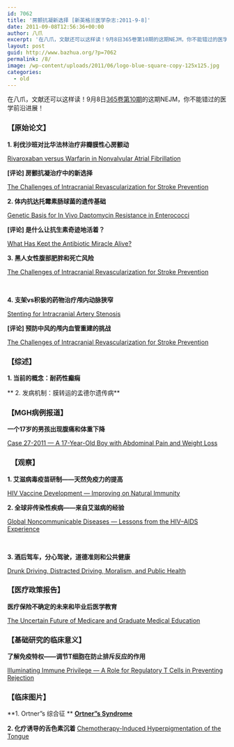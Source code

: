 ```yaml
---
id: 7062
title: '房颤抗凝新选择 [新英格兰医学杂志:2011-9-8]'
date: 2011-09-08T12:56:36+00:00
author: 八爪
excerpt: '在八爪，文献还可以这样读！9月8日365卷第10期的这期NEJM，你不能错过的医学前沿进展！  '
layout: post
guid: http://www.bazhua.org/?p=7062
permalink: /8/
image: /wp-content/uploads/2011/06/logo-blue-square-copy-125x125.jpg
categories:
  - old
---
```

在八爪，文献还可以这样读！9月8日<a href="http://www.nejm.org/toc/nejm/365/10" target="_self">365卷第10期</a>的这期NEJM，你不能错过的医学前沿进展！   

### 【原始论文】

**1. 利伐沙班对比华法林治疗非瓣膜性心房颤动**   
  
[Rivaroxaban versus Warfarin in Nonvalvular Atrial Fibrillation](http://www.nejm.org/doi/full/10.1056/NEJMoa1009638)   
  
**[评论] 房颤抗凝治疗中的新选择**   
  
[The Challenges of Intracranial Revascularization for Stroke Prevention](http://www.nejm.org/doi/full/10.1056/NEJMe1108394?query=featured_home) 

**2. 体内抗达托霉素肠球菌的遗传基础**  
  
[Genetic Basis for In Vivo Daptomycin Resistance in Enterococci](http://www.nejm.org/doi/full/10.1056/NEJMoa1011138)
  
**[评论] 是什么让抗生素奇迹地活着？**  
  
[What Has Kept the Antibiotic Miracle Alive?](http://www.nejm.org/doi/full/10.1056/NEJMe1108464)

**3. 黑人女性腹部肥胖和死亡风险** 
  
[The Challenges of Intracranial Revascularization for Stroke Prevention](http://www.nejm.org/doi/full/10.1056/NEJMe1108394?query=featured_home)
  
 
  
**4. 支架vs积极的药物治疗颅内动脉狭窄**   
  
[Stenting for Intracranial Artery Stenosis](http://www.nejm.org/doi/full/10.1056/NEJMoa1105335?query=featured_home)
  
**[评论] 预防中风的颅内血管重建的挑战**
  
[The Challenges of Intracranial Revascularization for Stroke Prevention](http://www.nejm.org/doi/full/10.1056/NEJMe1108394?query=featured_home)

### 【综述】

**1. 当前的概念：耐药性癫痫**

** 2. 发病机制：膜转运的孟德尔遗传病**   

### 【MGH病例报道】

**一个17岁的男孩出现腹痛和体重下降**  
  
[Case 27-2011 — A 17-Year-Old Boy with Abdominal Pain and Weight Loss](http://www.nejm.org/doi/full/10.1056/NEJMcpc1102200) 

###   【观察】 

**1. 艾滋病毒疫苗研制——天然免疫力的提高**
  
[HIV Vaccine Development — Improving on Natural Immunity](http://www.nejm.org/doi/full/10.1056/NEJMp1107621)   

**2. 全球非传染性疾病——来自艾滋病的经验**  
  
[Global Noncommunicable Diseases — Lessons from the HIV–AIDS Experience](http://www.nejm.org/doi/full/10.1056/NEJMp1107189)
  
  
  
**3. 酒后驾车，分心驾驶，道德准则和公共健康** 
  
[Drunk Driving, Distracted Driving, Moralism, and Public Health](http://www.nejm.org/doi/full/10.1056/NEJMp1106640) 

### 【医疗政策报告】

**医疗保险不确定的未来和毕业后医学教育** 
  
[The Uncertain Future of Medicare and Graduate Medical Education](http://www.nejm.org/action/clickThrough?id=2409&url=http://healthpolicyandreform.nejm.org/?p=15259&query=home&loc=/) 

### 【基础研究的临床意义】

**了解免疫特权——调节T细胞在防止排斥反应的作用** 
  
[Illuminating Immune Privilege — A Role for Regulatory T Cells in Preventing Rejection](http://www.nejm.org/doi/full/10.1056/NEJMcibr1107781) 

### 【临床图片】

**1. Ortner&#8221;s 综合征 ** **[Ortner&#8221;s Syndrome](http://www.nejm.org/doi/full/10.1056/NEJMicm1014167)**  

**2. 化疗诱导的舌色素沉着** [Chemotherapy-Induced Hyperpigmentation of the Tongue](http://www.nejm.org/doi/full/10.1056/NEJMicm1014268)
